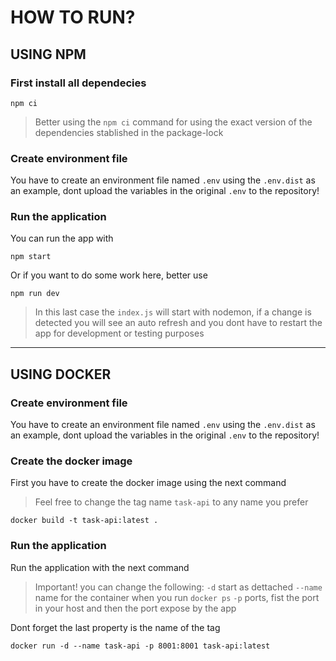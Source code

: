 # HOW TO RUN?

## USING NPM

### First install all dependecies

```
npm ci
```
> Better using the `npm ci` command for using the exact version of the dependencies stablished in the package-lock

### Create environment file

You have to create an environment file named `.env` using the `.env.dist` as an example, dont upload the variables in the original `.env` to the repository!

### Run the application

You can run the app with

```
npm start
```

Or if you want to do some work here, better use

```
npm run dev
```

> In this last case the `index.js` will start with nodemon, if a change is detected you will see an auto refresh and you dont have to restart the app for development or testing purposes

-------------------------------------------------

## USING DOCKER

### Create environment file

You have to create an environment file named `.env` using the `.env.dist` as an example, dont upload the variables in the original `.env` to the repository!

### Create the docker image

First you have to create the docker image using the next command

> Feel free to change the tag name `task-api` to any name you prefer

```
docker build -t task-api:latest .
```

### Run the application

Run the application with the next command

> Important! you can change the following: 
> `-d` start as dettached
> `--name` name for the container when you run `docker ps`
> `-p` ports, fist the port in your host and then the port expose by the app

Dont forget the last property is the name of the tag

```
docker run -d --name task-api -p 8001:8001 task-api:latest
```